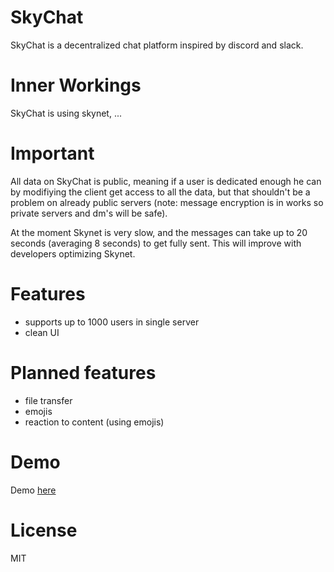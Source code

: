 # SkyChat
 SkyChat is a decentralized chat platform inspired by discord and slack.
 
# Inner Workings
 SkyChat is using skynet, ...
 
# Important
 All data on SkyChat is public, meaning if a user is dedicated enough he can by modifiying the client get access to all the data, but that shouldn't be a problem on already public servers (note: message encryption is in works so private servers and dm's will be safe).
 
 At the moment Skynet is very slow, and the messages can take up to 20 seconds (averaging 8 seconds) to get fully sent. This will improve with developers optimizing Skynet.

# Features
* supports up to 1000 users in single server
* clean UI


# Planned features
* file transfer
* emojis
* reaction to content (using emojis)


# Demo
Demo [here](https://skymessage-dac.hns.siasky.net/)


# License
MIT




